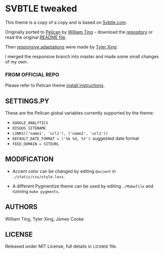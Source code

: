 # SVBTLE tweaked

This theme is a copy of a copy and is based on [Svbtle.com](http://www.svbtle.com).

Originally ported to [Pelican](http://pelican.notmyidea.org) by [William Ting](https://github.com/wting/) - download the [repository](https://github.com/wting/pelican-svbtle) or read the original [README file](https://github.com/wting/pelican-svbtle#readme).

Then [responsive adaptations](https://github.com/CNBorn/pelican-svbtle/tree/responsive) were made by [Tyler Xing](https://github.com/CNBorn).

I merged the responsive branch into master and made some small changes of my own.


### FROM OFFICIAL REPO

Please refer to Pelican theme [install instructions](http://pelican.notmyidea.org/en/latest/pelican-themes.html).

## SETTINGS.PY

These are the Pelican global variables currently supported by the theme:

- `GOOGLE_ANALYTICS`
- `DISQUS_SITENAME`
- `LINKS(('name1', 'url1'), ('name2', 'url2'))`
- `DEFAULT_DATE_FORMAT = ('%b %d, %Y')`: suggested date format
- `FEED_DOMAIN = SITEURL`

## MODIFICATION

- Accent color can be changed by editing `@accent` in `./static/css/style.less`.

- A different Pygmentize theme can be used by editing `./Makefile` and running `make pygments`.

## AUTHORS

William Ting, Tyler Xing, James Cooke

## LICENSE

Released under MIT License, full details in `LICENSE` file.
